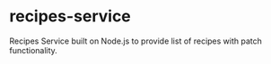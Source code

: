 # recipes-service
Recipes Service built on Node.js to provide list of recipes with patch functionality.

